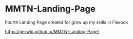 # MMTN-Landing-Page
Fourth Landing Page created for grow up my skills in Flexbox

https://gerwld.github.io/MMTN-Landing-Page/
